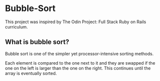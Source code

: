 # Bubble-Sort

This project was inspired by The Odin Project: Full Stack Ruby on Rails curriculum. 

## What is bubble sort?

Bubble sort is one of the simpler yet processor-intensive sorting methods.

Each element is compared to the one next to it and they are swapped if the one on the left is larger than the one on the right. This continues until the array is eventually sorted.